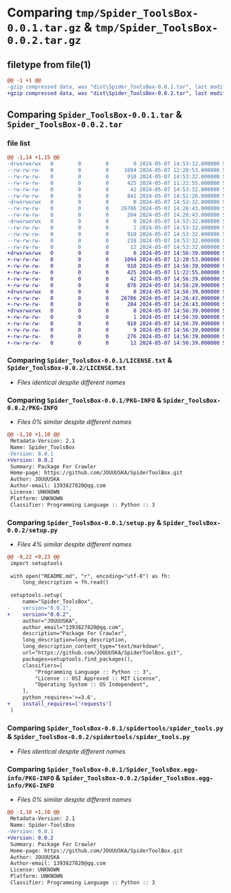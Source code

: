 # Comparing `tmp/Spider_ToolsBox-0.0.1.tar.gz` & `tmp/Spider_ToolsBox-0.0.2.tar.gz`

## filetype from file(1)

```diff
@@ -1 +1 @@
-gzip compressed data, was "dist\Spider_ToolsBox-0.0.1.tar", last modified: Tue May  7 14:53:32 2024, max compression
+gzip compressed data, was "dist\Spider_ToolsBox-0.0.2.tar", last modified: Tue May  7 14:56:39 2024, max compression
```

## Comparing `Spider_ToolsBox-0.0.1.tar` & `Spider_ToolsBox-0.0.2.tar`

### file list

```diff
@@ -1,14 +1,15 @@
-drwxrwxrwx   0        0        0        0 2024-05-07 14:53:32.000000 Spider_ToolsBox-0.0.1/
--rw-rw-rw-   0        0        0     1094 2024-05-07 12:20:53.000000 Spider_ToolsBox-0.0.1/LICENSE.txt
--rw-rw-rw-   0        0        0      910 2024-05-07 14:53:32.000000 Spider_ToolsBox-0.0.1/PKG-INFO
--rw-rw-rw-   0        0        0      425 2024-05-07 11:22:55.000000 Spider_ToolsBox-0.0.1/README.md
--rw-rw-rw-   0        0        0       42 2024-05-07 14:53:32.000000 Spider_ToolsBox-0.0.1/setup.cfg
--rw-rw-rw-   0        0        0      841 2024-05-07 14:52:26.000000 Spider_ToolsBox-0.0.1/setup.py
-drwxrwxrwx   0        0        0        0 2024-05-07 14:53:32.000000 Spider_ToolsBox-0.0.1/spidertools/
--rw-rw-rw-   0        0        0    26786 2024-05-07 14:26:43.000000 Spider_ToolsBox-0.0.1/spidertools/spider_tools.py
--rw-rw-rw-   0        0        0      204 2024-05-07 14:26:43.000000 Spider_ToolsBox-0.0.1/spidertools/__init__.py
-drwxrwxrwx   0        0        0        0 2024-05-07 14:53:32.000000 Spider_ToolsBox-0.0.1/Spider_ToolsBox.egg-info/
--rw-rw-rw-   0        0        0        1 2024-05-07 14:53:32.000000 Spider_ToolsBox-0.0.1/Spider_ToolsBox.egg-info/dependency_links.txt
--rw-rw-rw-   0        0        0      910 2024-05-07 14:53:32.000000 Spider_ToolsBox-0.0.1/Spider_ToolsBox.egg-info/PKG-INFO
--rw-rw-rw-   0        0        0      238 2024-05-07 14:53:32.000000 Spider_ToolsBox-0.0.1/Spider_ToolsBox.egg-info/SOURCES.txt
--rw-rw-rw-   0        0        0       12 2024-05-07 14:53:32.000000 Spider_ToolsBox-0.0.1/Spider_ToolsBox.egg-info/top_level.txt
+drwxrwxrwx   0        0        0        0 2024-05-07 14:56:39.000000 Spider_ToolsBox-0.0.2/
+-rw-rw-rw-   0        0        0     1094 2024-05-07 12:20:53.000000 Spider_ToolsBox-0.0.2/LICENSE.txt
+-rw-rw-rw-   0        0        0      910 2024-05-07 14:56:39.000000 Spider_ToolsBox-0.0.2/PKG-INFO
+-rw-rw-rw-   0        0        0      425 2024-05-07 11:22:55.000000 Spider_ToolsBox-0.0.2/README.md
+-rw-rw-rw-   0        0        0       42 2024-05-07 14:56:39.000000 Spider_ToolsBox-0.0.2/setup.cfg
+-rw-rw-rw-   0        0        0      876 2024-05-07 14:56:29.000000 Spider_ToolsBox-0.0.2/setup.py
+drwxrwxrwx   0        0        0        0 2024-05-07 14:56:39.000000 Spider_ToolsBox-0.0.2/spidertools/
+-rw-rw-rw-   0        0        0    26786 2024-05-07 14:26:43.000000 Spider_ToolsBox-0.0.2/spidertools/spider_tools.py
+-rw-rw-rw-   0        0        0      204 2024-05-07 14:26:43.000000 Spider_ToolsBox-0.0.2/spidertools/__init__.py
+drwxrwxrwx   0        0        0        0 2024-05-07 14:56:39.000000 Spider_ToolsBox-0.0.2/Spider_ToolsBox.egg-info/
+-rw-rw-rw-   0        0        0        1 2024-05-07 14:56:39.000000 Spider_ToolsBox-0.0.2/Spider_ToolsBox.egg-info/dependency_links.txt
+-rw-rw-rw-   0        0        0      910 2024-05-07 14:56:39.000000 Spider_ToolsBox-0.0.2/Spider_ToolsBox.egg-info/PKG-INFO
+-rw-rw-rw-   0        0        0        9 2024-05-07 14:56:39.000000 Spider_ToolsBox-0.0.2/Spider_ToolsBox.egg-info/requires.txt
+-rw-rw-rw-   0        0        0      276 2024-05-07 14:56:39.000000 Spider_ToolsBox-0.0.2/Spider_ToolsBox.egg-info/SOURCES.txt
+-rw-rw-rw-   0        0        0       12 2024-05-07 14:56:39.000000 Spider_ToolsBox-0.0.2/Spider_ToolsBox.egg-info/top_level.txt
```

### Comparing `Spider_ToolsBox-0.0.1/LICENSE.txt` & `Spider_ToolsBox-0.0.2/LICENSE.txt`

 * *Files identical despite different names*

### Comparing `Spider_ToolsBox-0.0.1/PKG-INFO` & `Spider_ToolsBox-0.0.2/PKG-INFO`

 * *Files 0% similar despite different names*

```diff
@@ -1,10 +1,10 @@
 Metadata-Version: 2.1
 Name: Spider_ToolsBox
-Version: 0.0.1
+Version: 0.0.2
 Summary: Package For Crawler
 Home-page: https://github.com/JOUUUSKA/SpiderToolBox.git
 Author: JOUUUSKA
 Author-email: 1393827820@qq.com
 License: UNKNOWN
 Platform: UNKNOWN
 Classifier: Programming Language :: Python :: 3
```

### Comparing `Spider_ToolsBox-0.0.1/setup.py` & `Spider_ToolsBox-0.0.2/setup.py`

 * *Files 4% similar despite different names*

```diff
@@ -9,22 +9,23 @@
 import setuptools
 
 with open("README.md", "r", encoding="utf-8") as fh:
     long_description = fh.read()
 
 setuptools.setup(
     name="Spider_ToolsBox",
-    version="0.0.1",
+    version="0.0.2",
     author="JOUUUSKA",
     author_email="1393827820@qq.com",
     description="Package For Crawler",
     long_description=long_description,
     long_description_content_type="text/markdown",
     url="https://github.com/JOUUUSKA/SpiderToolBox.git",
     packages=setuptools.find_packages(),
     classifiers=[
         "Programming Language :: Python :: 3",
         "License :: OSI Approved :: MIT License",
         "Operating System :: OS Independent",
     ],
     python_requires='>=3.6',
+    install_requires=['requests']
 )
```

### Comparing `Spider_ToolsBox-0.0.1/spidertools/spider_tools.py` & `Spider_ToolsBox-0.0.2/spidertools/spider_tools.py`

 * *Files identical despite different names*

### Comparing `Spider_ToolsBox-0.0.1/Spider_ToolsBox.egg-info/PKG-INFO` & `Spider_ToolsBox-0.0.2/Spider_ToolsBox.egg-info/PKG-INFO`

 * *Files 0% similar despite different names*

```diff
@@ -1,10 +1,10 @@
 Metadata-Version: 2.1
 Name: Spider-ToolsBox
-Version: 0.0.1
+Version: 0.0.2
 Summary: Package For Crawler
 Home-page: https://github.com/JOUUUSKA/SpiderToolBox.git
 Author: JOUUUSKA
 Author-email: 1393827820@qq.com
 License: UNKNOWN
 Platform: UNKNOWN
 Classifier: Programming Language :: Python :: 3
```

